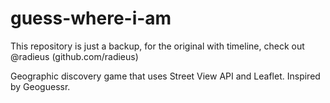 # guess-where-i-am

This repository is just a backup, for the original with timeline, check out @radieus (github.com/radieus)

Geographic discovery game that uses Street View API and Leaflet. Inspired by Geoguessr.
